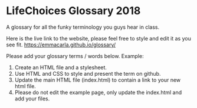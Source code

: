# LifeChoices Glossary 2018
A glossary for all the funky terminology you guys hear in class. 

Here is the live link to the website, please feel free to style and edit it as you see fit. https://emmacarla.github.io/glossary/ 

Please add your glossary terms / words below. Example:

1. Create an HTML file and a stylesheet. 
2. Use HTML and CSS to style and present the term on github. 
3. Update the main HTML file (index.html) to contain a link to your new html file. 
4. Please do not edit the example page, only update the index.html and add your files. 
